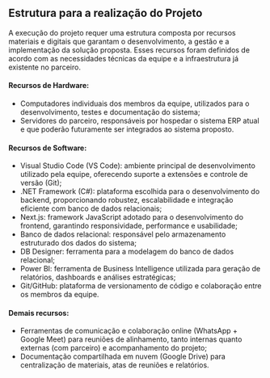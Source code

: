 ## Estrutura para a realização do Projeto

A execução do projeto requer uma estrutura composta por recursos materiais e digitais que garantam o desenvolvimento, a gestão e a implementação da solução proposta. Esses recursos foram definidos de acordo com as necessidades técnicas da equipe e a infraestrutura já existente no parceiro.

#### Recursos de Hardware:

- Computadores individuais dos membros da equipe, utilizados para o desenvolvimento, testes e documentação do sistema;
- Servidores do parceiro, responsáveis por hospedar o sistema ERP atual e que poderão futuramente ser integrados ao sistema proposto.

#### Recursos de Software:

- Visual Studio Code (VS Code): ambiente principal de desenvolvimento utilizado pela equipe, oferecendo suporte a extensões e controle de versão (Git);
- .NET Framework (C#): plataforma escolhida para o desenvolvimento do backend, proporcionando robustez, escalabilidade e integração eficiente com banco de dados relacionais;
- Next.js: framework JavaScript adotado para o desenvolvimento do frontend, garantindo responsividade, performance e usabilidade;
- Banco de dados relacional: responsável pelo armazenamento estruturado dos dados do sistema;
- DB Designer: ferramenta para a modelagem do banco de dados relacional;
- Power BI: ferramenta de Business Intelligence utilizada para geração de relatórios, dashboards e análises estratégicas;
- Git/GitHub: plataforma de versionamento de código e colaboração entre os membros da equipe.

#### Demais recursos:

- Ferramentas de comunicação e colaboração online (WhatsApp + Google Meet) para reuniões de alinhamento, tanto internas quanto externas (com parceiro) e acompanhamento do projeto;
- Documentação compartilhada em nuvem (Google Drive) para centralização de materiais, atas de reuniões e relatórios.
